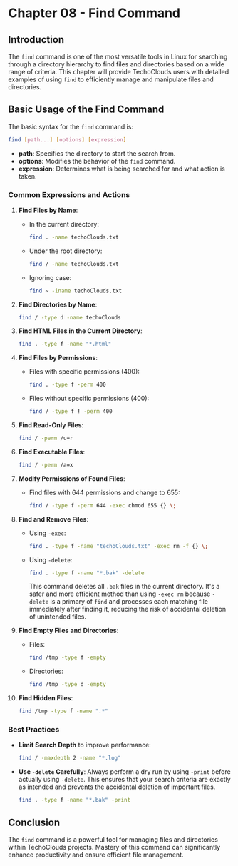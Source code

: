 
# Chapter 08 - Find Command

## Introduction

The `find` command is one of the most versatile tools in Linux for searching through a directory hierarchy to find files and directories based on a wide range of criteria. This chapter will provide TechoClouds users with detailed examples of using `find` to efficiently manage and manipulate files and directories.

## Basic Usage of the Find Command

The basic syntax for the `find` command is:

```bash
find [path...] [options] [expression]
```

- **path**: Specifies the directory to start the search from.
- **options**: Modifies the behavior of the `find` command.
- **expression**: Determines what is being searched for and what action is taken.

### Common Expressions and Actions

1. **Find Files by Name**:
   - In the current directory:
     ```bash
     find . -name techoClouds.txt
     ```
   - Under the root directory:
     ```bash
     find / -name techoClouds.txt
     ```
   - Ignoring case:
     ```bash
     find ~ -iname techoClouds.txt
     ```

2. **Find Directories by Name**:
   ```bash
   find / -type d -name techoClouds
   ```

3. **Find HTML Files in the Current Directory**:
   ```bash
   find . -type f -name "*.html"
   ```

4. **Find Files by Permissions**:
   - Files with specific permissions (400):
     ```bash
     find . -type f -perm 400
     ```
   - Files without specific permissions (400):
     ```bash
     find / -type f ! -perm 400
     ```

5. **Find Read-Only Files**:
   ```bash
   find / -perm /u=r
   ```

6. **Find Executable Files**:
   ```bash
   find / -perm /a=x
   ```

7. **Modify Permissions of Found Files**:
   - Find files with 644 permissions and change to 655:
     ```bash
     find / -type f -perm 644 -exec chmod 655 {} \;
     ```

8. **Find and Remove Files**:
   - Using `-exec`:
     ```bash
     find . -type f -name "techoClouds.txt" -exec rm -f {} \;
     ```
   - Using `-delete`:
     ```bash
     find . -type f -name "*.bak" -delete
     ```
     This command deletes all `.bak` files in the current directory. It's a safer and more efficient method than using `-exec rm` because `-delete` is a primary of `find` and processes each matching file immediately after finding it, reducing the risk of accidental deletion of unintended files.

9. **Find Empty Files and Directories**:
   - Files:
     ```bash
     find /tmp -type f -empty
     ```
   - Directories:
     ```bash
     find /tmp -type d -empty
     ```

10. **Find Hidden Files**:
    ```bash
    find /tmp -type f -name ".*"
    ```

### Best Practices

- **Limit Search Depth** to improve performance:
  ```bash
  find / -maxdepth 2 -name "*.log"
  ```
- **Use `-delete` Carefully**: Always perform a dry run by using `-print` before actually using `-delete`. This ensures that your search criteria are exactly as intended and prevents the accidental deletion of important files.
  ```bash
  find . -type f -name "*.bak" -print
  ```

## Conclusion

The `find` command is a powerful tool for managing files and directories within TechoClouds projects. Mastery of this command can significantly enhance productivity and ensure efficient file management.
